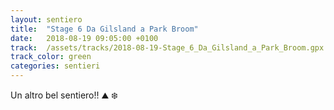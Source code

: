 ```yaml
---
layout: sentiero
title:  "Stage 6 Da Gilsland a Park Broom"
date:   2018-08-19 09:05:00 +0100
track:  /assets/tracks/2018-08-19-Stage_6_Da_Gilsland_a_Park_Broom.gpx
track_color: green
categories: sentieri
---
```


Un altro bel sentiero!! :mountain: :snowflake: